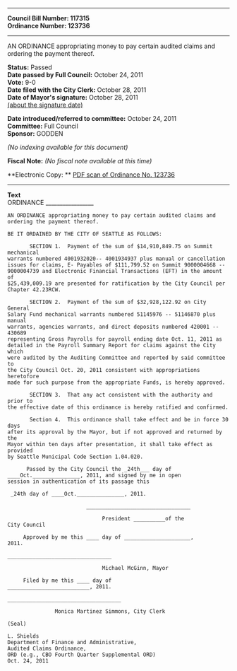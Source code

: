 * * * * *  
  
**Council Bill Number: [](#h0)[](#h2)117315**   
**Ordinance Number: 123736**  
  
* * * * *  
  
AN ORDINANCE appropriating money to pay certain audited claims and ordering the payment thereof.  
  
**Status:** Passed   
**Date passed by Full Council:** October 24, 2011   
**Vote:** 9-0   
**Date filed with the City Clerk:** October 28, 2011   
**Date of Mayor's signature:** October 28, 2011   
[(about the signature date)](/~public/approvaldate.htm)   
  
  
**Date introduced/referred to committee:** October 24, 2011   
**Committee:** Full Council   
**Sponsor:** GODDEN   
  
*(No indexing available for this document)*  
  
**Fiscal Note:** *(No fiscal note available at this time)*  
  
**Electronic Copy: ** [PDF scan of Ordinance No. 123736](/~archives/Ordinances/Ord_123736.pdf)  
  
* * * * *  
  
**Text**  
    ORDINANCE _________________  
  
    AN ORDINANCE appropriating money to pay certain audited claims and ordering the payment thereof.  
  
    BE IT ORDAINED BY THE CITY OF SEATTLE AS FOLLOWS:  
  
           SECTION 1.  Payment of the sum of $14,910,849.75 on Summit mechanical  
    warrants numbered 4001932020-- 4001934937 plus manual or cancellation  
    issues for claims, E- Payables of $111,799.52 on Summit 9000004668 --  
    9000004739 and Electronic Financial Transactions (EFT) in the amount of  
    $25,439,009.19 are presented for ratification by the City Council per  
    Chapter 42.23RCW.  
  
           SECTION 2.  Payment of the sum of $32,928,122.92 on City General  
    Salary Fund mechanical warrants numbered 51145976 -- 51146870 plus manual  
    warrants, agencies warrants, and direct deposits numbered 420001 -- 430689  
    representing Gross Payrolls for payroll ending date Oct. 11, 2011 as  
    detailed in the Payroll Summary Report for claims against the City which  
    were audited by the Auditing Committee and reported by said committee to  
    the City Council Oct. 20, 2011 consistent with appropriations heretofore  
    made for such purpose from the appropriate Funds, is hereby approved.  
  
           SECTION 3.  That any act consistent with the authority and prior to  
    the effective date of this ordinance is hereby ratified and confirmed.  
  
           Section 4.  This ordinance shall take effect and be in force 30 days  
    after its approval by the Mayor, but if not approved and returned by the  
    Mayor within ten days after presentation, it shall take effect as provided  
    by Seattle Municipal Code Section 1.04.020.  
  
          Passed by the City Council the _24th___ day of  
    ____Oct._______________, 2011, and signed by me in open  
    session in authentication of its passage this  
  
     _24th day of ____Oct._______________, 2011.  
  
                             _________________________________  
  
                                  President __________of the  
    City Council  
  
         Approved by me this ____ day of _____________________,  
    2011.  
  
    _________________________________  
  
                                  Michael McGinn, Mayor  
  
         Filed by me this ____ day of  
    __________________________, 2011.  
  
    ____________________________________  
  
                   Monica Martinez Simmons, City Clerk  
  
    (Seal)  
  
    L. Shields  
    Department of Finance and Administrative,  
    Audited Claims Ordinance,  
    ORD (e.g., CBO Fourth Quarter Supplemental ORD)  
    Oct. 24, 2011  
